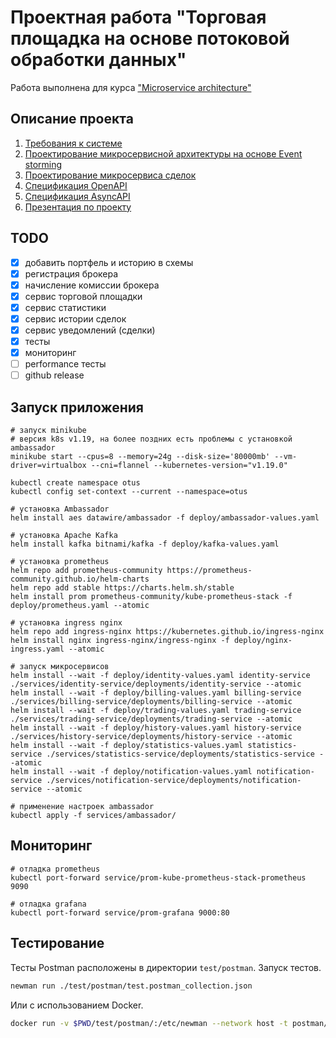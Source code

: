 # Проектная работа "Торговая площадка на основе потоковой обработки данных"

Работа выполнена для курса ["Microservice architecture"](https://otus.ru/lessons/microservice-architecture/)

## Описание проекта

1. [Требования к системе](docs/01_requirements.md)
2. [Проектирование микросервисной архитектуры на основе Event storming](docs/02_design.md)
3. [Проектирование микросервиса сделок](docs/03_trading_design.md)
4. [Спецификация OpenAPI](docs/public-api.yaml)
5. [Спецификация AsyncAPI](docs/async-api.yaml)
6. [Презентация по проекту](https://docs.google.com/presentation/d/1KrmSC7teapaxYjeN1FhxTqiPeEEtaix5PytTRu5WEwI/edit?usp=sharing)

## TODO

* [x] добавить портфель и историю в схемы
* [x] регистрация брокера
* [x] начисление комиссии брокера
* [x] сервис торговой площадки
* [x] сервис статистики
* [x] сервис истории сделок
* [x] сервис уведомлений (сделки)
* [x] тесты
* [x] мониторинг
* [ ] performance тесты
* [ ] github release

## Запуск приложения

```shell
# запуск minikube
# версия k8s v1.19, на более поздних есть проблемы с установкой ambassador
minikube start --cpus=8 --memory=24g --disk-size='80000mb' --vm-driver=virtualbox --cni=flannel --kubernetes-version="v1.19.0"

kubectl create namespace otus
kubectl config set-context --current --namespace=otus

# установка Ambassador
helm install aes datawire/ambassador -f deploy/ambassador-values.yaml

# установка Apache Kafka
helm install kafka bitnami/kafka -f deploy/kafka-values.yaml

# установка prometheus
helm repo add prometheus-community https://prometheus-community.github.io/helm-charts
helm repo add stable https://charts.helm.sh/stable
helm install prom prometheus-community/kube-prometheus-stack -f deploy/prometheus.yaml --atomic

# установка ingress nginx
helm repo add ingress-nginx https://kubernetes.github.io/ingress-nginx
helm install nginx ingress-nginx/ingress-nginx -f deploy/nginx-ingress.yaml --atomic

# запуск микросервисов
helm install --wait -f deploy/identity-values.yaml identity-service ./services/identity-service/deployments/identity-service --atomic
helm install --wait -f deploy/billing-values.yaml billing-service ./services/billing-service/deployments/billing-service --atomic
helm install --wait -f deploy/trading-values.yaml trading-service ./services/trading-service/deployments/trading-service --atomic
helm install --wait -f deploy/history-values.yaml history-service ./services/history-service/deployments/history-service --atomic
helm install --wait -f deploy/statistics-values.yaml statistics-service ./services/statistics-service/deployments/statistics-service --atomic
helm install --wait -f deploy/notification-values.yaml notification-service ./services/notification-service/deployments/notification-service --atomic

# применение настроек ambassador
kubectl apply -f services/ambassador/
```

## Мониторинг

```shell
# отладка prometheus
kubectl port-forward service/prom-kube-prometheus-stack-prometheus 9090

# отладка grafana
kubectl port-forward service/prom-grafana 9000:80
```

## Тестирование

Тесты Postman расположены в директории `test/postman`. Запуск тестов.

```bash
newman run ./test/postman/test.postman_collection.json
```

Или с использованием Docker.

```bash
docker run -v $PWD/test/postman/:/etc/newman --network host -t postman/newman:alpine run test.postman_collection.json
```
